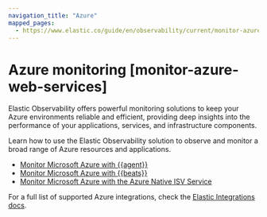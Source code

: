 ```yaml
---
navigation_title: "Azure"
mapped_pages:
  - https://www.elastic.co/guide/en/observability/current/monitor-azure-web-services.html
---
```




# Azure monitoring [monitor-azure-web-services]


Elastic Observability offers powerful monitoring solutions to keep your Azure environments reliable and efficient, providing deep insights into the performance of your applications, services, and infrastructure components.

Learn how to use the Elastic Observability solution to observe and monitor a broad range of Azure resources and applications.

* [Monitor Microsoft Azure with {{agent}}](monitor-microsoft-azure-with-elastic-agent.md)
* [Monitor Microsoft Azure with {{beats}}](monitor-microsoft-azure-with-beats.md)
* [Monitor Microsoft Azure with the Azure Native ISV Service](monitor-microsoft-azure-with-azure-native-isv-service.md)

For a full list of supported Azure integrations, check the [Elastic Integrations docs](integration-docs://docs/reference/ingestion-tools/integrations/index.md).





